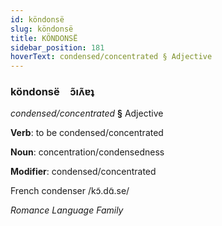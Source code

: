 ```yaml
---
id: köndonsë
slug: köndonsë
title: KÖNDONSË
sidebar_position: 181
hoverText: condensed/concentrated § Adjective
---
```


### köndonsë&emsp;<span kind="abugida">ɔ̃ıʌ̃ɐʇ</span>

*condensed/concentrated* **§** Adjective

**Verb**: to be condensed/concentrated

**Noun**: concentration/condensedness

**Modifier**: condensed/concentrated

French condenser /kɔ̃.dɑ̃.se/

*Romance Language Family*